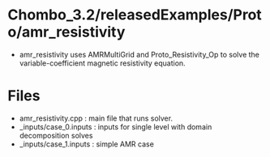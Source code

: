 # Chombo_3.2/releasedExamples/Proto/amr_resistivity
* amr_resistivity uses AMRMultiGrid and Proto_Resistivity_Op to solve the variable-coefficient magnetic resistivity equation.

# Files
* amr_resistivity.cpp : main file that runs solver.
* _inputs/case_0.inputs : inputs for single level with domain decomposition solves 
* _inputs/case_1.inputs : simple AMR case

